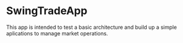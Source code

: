 # SwingTradeApp
This app is intended to test a basic architecture and build up a simple aplications to manage market operations.

